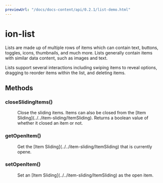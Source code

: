 ```yaml
---
previewUrl: "/docs/docs-content/api/0.2.1/list-demo.html"
---
```

# ion-list

Lists are made up of multiple rows of items which can contain text, buttons, toggles,
icons, thumbnails, and much more. Lists generally contain items with similar
data content, such as images and text.

Lists support several interactions including swiping items to reveal options, dragging to
reorder items within the list, and deleting items.


<h2>Methods</h2>
<dl>

<dt><h3>closeSlidingItems()</h3></dt>
<dd>Close the sliding items. Items can also be closed from the [Item Sliding](../../item-sliding/ItemSliding).
Returns a boolean value of whether it closed an item or not.</dd>

<dt><h3>getOpenItem()</h3></dt>
<dd>Get the [Item Sliding](../../item-sliding/ItemSliding) that is currently opene.</dd>

<dt><h3>setOpenItem()</h3></dt>
<dd>Set an [Item Sliding](../../item-sliding/ItemSliding) as the open item.</dd>

</dl>


